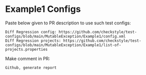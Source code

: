 # Example1 Configs
Paste below given to PR description to use such test configs:
```
Diff Regression config: https://github.com/checkstyle/test-configs/blob/main/MutableException/Example1/config.xml
Diff Regression projects: https://github.com/checkstyle/test-configs/blob/main/MutableException/Example1/list-of-projects.properties
```
Make comment in PR:
```
Github, generate report
```
